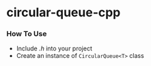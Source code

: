 # circular-queue-cpp
### How To Use
- Include *.h* into your project
- Create an instance of ```CircularQueue<T>``` class
